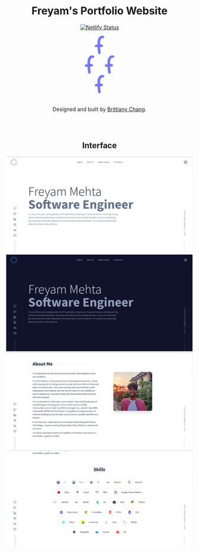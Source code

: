 <h1 align="center">Freyam's Portfolio Website</h1>
<div align="center">

[![Netlify Status](https://api.netlify.com/api/v1/badges/63a03818-5d51-420a-ae81-20e50c5d9eb8/deploy-status)](https://app.netlify.com/sites/freyam/deploys)

<img src="./static/images/banner/f-logo.png?raw=true" width="50" height="50">
<br>
<img src="./static/images/banner/f-logo.png?raw=true" width="50" height="50">
<img src="./static/images/banner/f-logo.png?raw=true" width="50" height="50">
<br>
<img src="./static/images/banner/f-logo.png?raw=true" width="50" height="50">

<br>
<br>

Designed and built by [Brittiany Chang](https://brittanychiang.com/).

<br>
<br>

## Interface

<img src="./static/images/banner/banner-light-1.png">
<br>
<img src="./static/images/banner/banner-dark.png">
<br>
<img src="./static/images/banner/banner-light-2.png">
<br>
<img src="./static/images/banner/banner-light-3.png">
<br>

</div>

<!--

`yarn` to install all the dependencies
`yarn dev` to run the development server (with hot reloading)
`yarn generate` to generate the static site before deploying on netlify

-->
